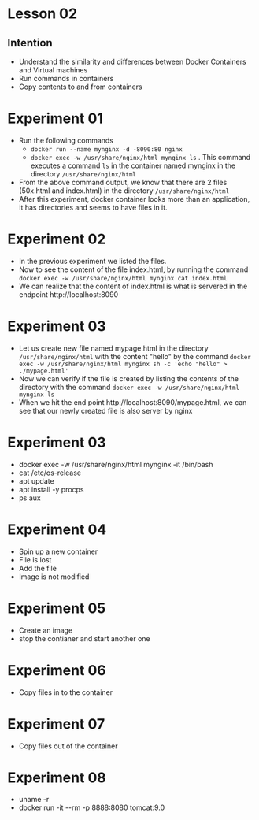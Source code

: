 # Lesson 02

## Intention
 * Understand the similarity and differences between Docker Containers and Virtual machines
 * Run commands in containers
 * Copy contents to and from containers

# Experiment 01
 * Run the following commands
   * `docker run --name mynginx -d -8090:80 nginx`
   * `docker exec -w /usr/share/nginx/html mynginx ls` . This command executes a command `ls` in the container named mynginx in the directory `/usr/share/nginx/html`
 * From the above command output, we know that there are 2 files (50x.html and index.html) in the directory `/usr/share/nginx/html`
 * After this experiment, docker container looks more than an application, it has directories and seems to have files in it.

# Experiment 02
 * In the previous experiment we listed the files.
 * Now to see the content of the file index.html, by running the command `docker exec -w /usr/share/nginx/html mynginx cat index.html`
 * We can realize that the content of index.html is what is servered in the endpoint http://localhost:8090
 
# Experiment 03
 * Let us create new file named mypage.html in the directory `/usr/share/nginx/html` with the content "hello" by the command `docker exec -w /usr/share/nginx/html mynginx sh -c 'echo "hello" > ./mypage.html'`
 * Now we can verify if the file is created by listing the contents of the directory with the command `docker exec -w /usr/share/nginx/html mynginx ls`
 * When we hit the end point http://localhost:8090/mypage.html, we can see that our newly created file is also server by nginx

# Experiment 03
 * docker exec -w /usr/share/nginx/html mynginx -it /bin/bash
 * cat /etc/os-release
 * apt update
 * apt install -y procps
 * ps aux
 
 
# Experiment 04
 * Spin up a new container
 * File is lost
 * Add the file
 * Image is not modified
 
# Experiment 05
 * Create an image
 * stop the contianer and start another one
 
# Experiment 06
 * Copy files in to the container

# Experiment 07
 * Copy files out of the container

# Experiment 08
 * uname -r
 * docker run -it --rm -p 8888:8080 tomcat:9.0

 
